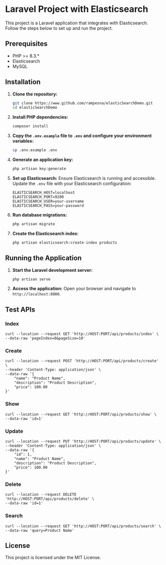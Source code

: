 # Laravel Project with Elasticsearch

This project is a Laravel application that integrates with Elasticsearch. Follow the steps below to set up and run the
project.

## Prerequisites

- PHP >= 8.3.*
- Elasticsearch
- MySQL

## Installation

1. **Clone the repository:**
    ```sh
    git clone https://www.github.com/rampesna/elasticSearchDemo.git
    cd elasticSearchDemo
    ```

2. **Install PHP dependencies:**
    ```sh
    composer install
    ```

4. **Copy the `.env.example` file to `.env` and configure your environment variables:**
    ```sh
    cp .env.example .env
    ```

5. **Generate an application key:**
    ```sh
    php artisan key:generate
    ```

6. **Set up Elasticsearch:**
   Ensure Elasticsearch is running and accessible. Update the `.env` file with your Elasticsearch configuration:

    ```env
    ELASTICSEARCH_HOST=localhost
    ELASTICSEARCH_PORT=9200
    ELASTICSEARCH_USER=your-username
    ELASTICSEARCH_PASS=your-password
    ```

7. **Run database migrations:**
    ```sh
    php artisan migrate
    ```

8. **Create the Elasticsearch index:**
    ```sh
    php artisan elasticsearch:create-index products
    ```

## Running the Application

1. **Start the Laravel development server:**

    ```sh
    php artisan serve
    ```

2. **Access the application:**
   Open your browser and navigate to `http://localhost:8000`.

## Test APIs

### Index

```shell
curl --location --request GET 'http://HOST:PORT/api/products/index' \
--data-raw 'pageIndex=0&pageSize=10'
```

### Create

```shell
curl --location --request POST 'http://HOST:PORT/api/products/create' \
--header 'Content-Type: application/json' \
--data-raw '{
    "name": "Product Name",
    "description": "Product Description",
    "price": 100.00
}'
```

### Show

```shell
curl --location --request GET 'http://HOST:PORT/api/products/show' \
--data-raw 'id=1'
```

### Update

```shell
curl --location --request PUT 'http://HOST:PORT/api/products/update' \
--header 'Content-Type: application/json' \
--data-raw '{
    "id": 1,
    "name": "Product Name",
    "description": "Product Description",
    "price": 100.00
}'
```

### Delete

```shell
curl --location --request DELETE 'http://HOST:PORT/api/products/delete' \
--data-raw 'id=1'
```

### Search

```shell    
curl --location --request GET 'http://HOST:PORT/api/products/search' \
--data-raw 'query=Product Name'
```

## License

This project is licensed under the MIT License.
